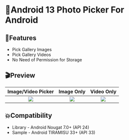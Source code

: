 # 📸Android 13 Photo Picker For Android


## ‍🏍Features

* Pick Gallery Images
* Pick Gallery Videos
* No Need of Permission for Storage

## 🎬Preview


   Image/Video Picker    |         Image Only      |       Video Only        |
:-------------------------:|:-------------------------:|:-------------------------:
![](https://github.com/screenshots/image_or_video.gif)  |  ![](https://github.com/Drjacky/ImagePicker/blob/master/art/imagepicker_gallery_demo.gif)  |  ![](https://github.com/Drjacky/ImagePicker/blob/master/art/imagepicker_camera_demo.gif)

## 💥Compatibility

  * Library - Android Nougat 7.0+ (API 24)
  * Sample - Android TIRAMISU 33+ (API 33)